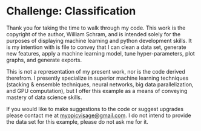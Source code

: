 # Challenge: Classification

Thank you for taking the time to walk through my code. This work is the copyright of the author, William Schram, and is intended solely for the purposes of displaying machine learning and python development skills. It is my intention with is file to convey that I can clean a data set, generate new features, apply a machine learning model, tune hyper-parameters, plot graphs, and generate exports.

This is not a representation of my present work, nor is the code derived therefrom. I presently specialize in superior machine learning techniques (stacking & ensemble techniques, neural networks, big data parallelization, and GPU computation), but I offer this example as a means of conveying mastery of data science skills.  

If you would like to make suggestions to the code or suggest upgrades please contact me at myopicvisage@gmail.com. I do not intend to provide the data set for this example, please do not ask me for it.
